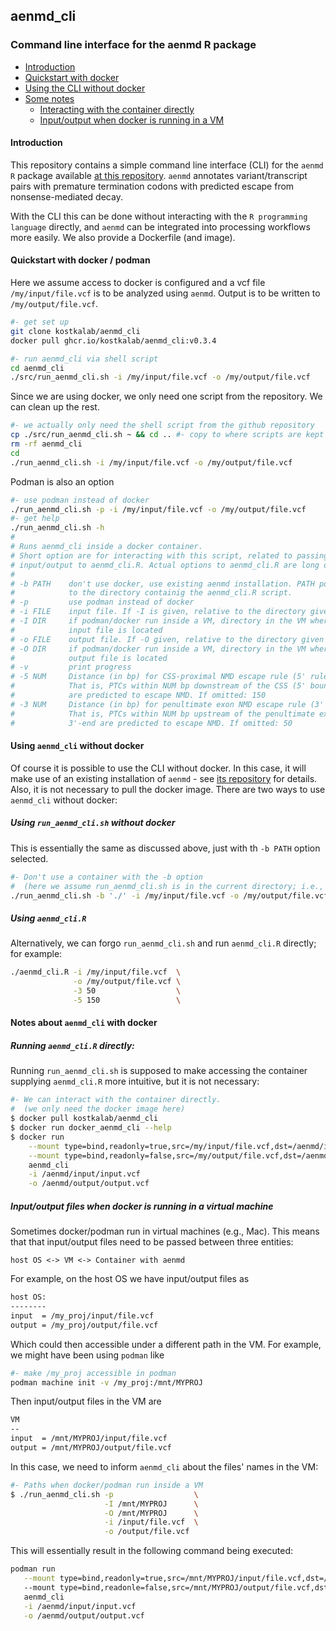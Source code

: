 
## aenmd_cli

### Command line interface for the aenmd R package

- [Introduction](#introduction)
- [Quickstart with docker](#quickstart-with-docker)
- [Using the CLI without docker](#running-aenmd_cli-without-docker)
- [Some notes](#notes-about-aenmd_cli-with-docker)
    - [Interacting with the container directly](#running-aenmd_clir-directly)
    - [Input/output when docker is running in a VM](#inputoutput-files-when-docker-is-running-in-a-virtual-machine)
#### Introduction

This repository contains a simple command line interface (CLI) for the `aenmd` `R` package available [at this repository](https://github.com/kostkalab/aenmd). `aenmd` annotates variant/transcript pairs with premature termination codons with predicted escape from nonsense-mediated decay.

With the CLI this can be done  without interacting with the  `R programming language` directly, and `aenmd` can be integrated into processing workflows more easily. We also provide a Dockerfile (and image).

#### Quickstart with docker / podman

Here we assume access to docker is configured and a vcf file `/my/input/file.vcf` is to be analyzed using `aenmd`. Output is to be written to `/my/output/file.vcf`.

```bash
#- get set up
git clone kostkalab/aenmd_cli
docker pull ghcr.io/kostkalab/aenmd_cli:v0.3.4

#- run aenmd_cli via shell script
cd aenmd_cli
./src/run_aenmd_cli.sh -i /my/input/file.vcf -o /my/output/file.vcf
```
Since we are using docker, we only need one script from the repository.
We can clean up the rest.

```bash
#- we actually only need the shell script from the github repository
cp ./src/run_aenmd_cli.sh ~ && cd .. #- copy to where scripts are kept
rm -rf aenmd_cli
cd 
./run_aenmd_cli.sh -i /my/input/file.vcf -o /my/output/file.vcf
```

Podman is also an option

```bash
#- use podman instead of docker
./run_aenmd_cli.sh -p -i /my/input/file.vcf -o /my/output/file.vcf
#- get help
./run_aenmd_cli.sh -h
# 
# Runs aenmd_cli inside a docker container.
# Short option are for interacting with this script, related to passing 
# input/output to aenmd_cli.R. Actual options to aenmd_cli.R are long options:
# 
# -b PATH    don't use docker, use existing aenmd installation. PATH points 
#            to the directory containig the aenmd_cli.R script.
# -p         use podman instead of docker
# -i FILE    input file. If -I is given, relative to the directory given there
# -I DIR     if podman/docker run inside a VM, directory in the VM where
#            input file is located
# -o FILE    output file. If -O given, relative to the directory given there
# -O DIR     if podman/docker run inside a VM, directory in the VM where
#            output file is located
# -v         print progress
# -5 NUM     Distance (in bp) for CSS-proximal NMD escape rule (5' rule).
#            That is, PTCs within NUM bp downstream of the CSS (5' boundary) 
#            are predicted to escape NMD. If omitted: 150
# -3 NUM     Distance (in bp) for penultimate exon NMD escape rule (3' rule).
#            That is, PTCs within NUM bp upstream of the penultimate exon 
#            3'-end are predicted to escape NMD. If omitted: 50
```

#### Using `aenmd_cli` without docker

Of course it is possible to use the CLI without docker. 
In this case, it will make use of an existing installation of `aenmd` - see [its repository]() for details.
Also, it is not necessary to pull the docker image.
There are two ways to use `aenmd_cli` without docker:

##### Using `run_aenmd_cli.sh` without docker

This is essentially the same as discussed above, just with th `-b PATH` option selected.

```bash
#- Don't use a container with the -b option
#  (here we assume run_aenmd_cli.sh is in the current directory; i.e., PATH = './')
./run_aenmd_cli.sh -b './' -i /my/input/file.vcf -o /my/output/file.vcf
```

##### Using `aenmd_cli.R`

Alternatively, we can forgo `run_aenmd_cli.sh` and run `aenmd_cli.R` directly; for example:

```bash
./aenmd_cli.R -i /my/input/file.vcf  \
              -o /my/output/file.vcf \
              -3 50                  \
              -5 150                 \
```

#### Notes about `aenmd_cli` with docker

##### Running `aenmd_cli.R` directly:

Running `run_aenmd_cli.sh` is supposed to make accessing the container supplying `aenmd_cli.R` more intuitive, but it is not necessary:

```bash
#- We can interact with the container directly.
#  (we only need the docker image here) 
$ docker pull kostkalab/aenmd_cli
$ docker run docker_aenmd_cli --help
$ docker run                                                                              \
    --mount type=bind,readonly=true,src=/my/input/file.vcf,dst=/aenmd/input/input.vcf     \
    --mount type=bind,readonly=false,src=/my/output/file.vcf,dst=/aenmd/output/output.vcf \
    aenmd_cli                                                                             \
    -i /aenmd/input/input.vcf                                                             \
    -o /aenmd/output/output.vcf
```

##### Input/output files when docker is running in a virtual machine

Sometimes docker/podman run in virtual machines (e.g., Mac).
This means that that input/output files need to be passed between three entities:

`host OS <-> VM <-> Container with aenmd`

For example, on the host OS we have input/output files as

```bash
host OS:
--------
input  = /my_proj/input/file.vcf
output = /my_proj/output/file.vcf
```

Which could then accessible under a different path in the VM.
For example, we might have been using `podman` like

```bash
#- make /my_proj accessible in podman
podman machine init -v /my_proj:/mnt/MYPROJ
```
Then input/output files in the VM are 

```bash
VM
--
input  = /mnt/MYPROJ/input/file.vcf
output = /mnt/MYPROJ/output/file.vcf
```

In this case, we need to inform `aenmd_cli` about the files' names in the VM:

```bash
#- Paths when docker/podman run inside a VM
$ ./run_aenmd_cli.sh -p                  \
                     -I /mnt/MYPROJ      \
                     -O /mnt/MYPROJ      \
                     -i /input/file.vcf  \
                     -o /output/file.vcf
```

This will essentially result in the following command being executed:

```bash
podman run                                                                                       \
   --mount type=bind,readonly=true,src=/mnt/MYPROJ/input/file.vcf,dst=/aenmd/input/input.vcf     \       
   --mount type=bind,readonle=false,src=/mnt/MYPROJ/output/file.vcf,dst=/aenmd/output/output.vcf \   
   aenmd_cli                                                                                     \
   -i /aenmd/input/input.vcf                                                                     \
   -o /aenmd/output/output.vcf 
```

